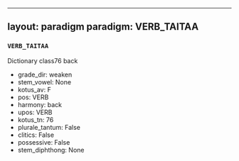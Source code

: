 
---
layout: paradigm
paradigm: VERB_TAITAA
---
### ` VERB_TAITAA `

Dictionary class76 back
* grade_dir: weaken
* stem_vowel: None
* kotus_av: F
* pos: VERB
* harmony: back
* upos: VERB
* kotus_tn: 76
* plurale_tantum: False
* clitics: False
* possessive: False
* stem_diphthong: None
